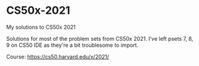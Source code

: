 # CS50x-2021
My solutions to CS50x 2021


Solutions for most of the problem sets from CS50x 2021. I've left psets 7, 8, 9 on CS50 IDE as they're a bit troublesome to import. 


Course: https://cs50.harvard.edu/x/2021/
